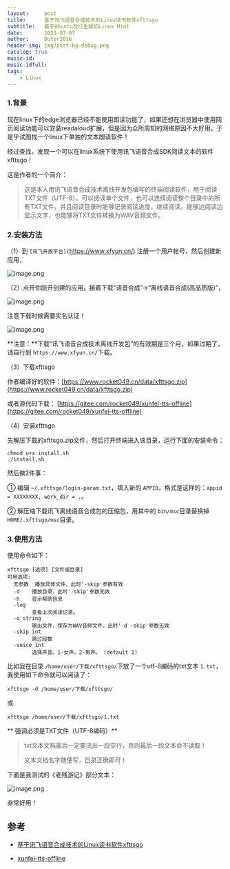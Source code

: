 ```yaml
---
layout:     post
title:      基于讯飞语音合成技术的Linux读书软件xfttsgo
subtitle:   基于Ubuntu及衍生版如Linux Mint
date:       2023-07-07
author:     Duter2016
header-img: img/post-bg-debug.png
catalog: true
music-id: 
music-idfull: 
tags:
    - Linux
---
```



### 1.背景

现在linux下的edge浏览器已经不能使用朗读功能了，如果还想在浏览器中使用网页阅读功能可以安装readaloud扩展，但是因为众所周知的网络原因不大好用。于是乎试图找一个linux下单独的文本朗读软件！

经过查找，发现一个可以在linux系统下使用讯飞语音合成SDK阅读文本的软件xfttsgo！

这是作者的一个简介：

> 这是本人用讯飞语音合成技术离线开发包编写的终端阅读软件，用于阅读TXT文件（UTF-8）。可以阅读单个文件，也可以连续阅读整个目录中的所有TXT文件，并且阅读目录时能够记录阅读进度，继续阅读。能够边阅读边显示文字，也能够将TXT文件转换为WAV音频文件。

### 2.安装方法

（1）到 `[讯飞开放平台](`https://www.xfyun.cn/) 注册一个用户帐号，然后创建新应用，

![image.png](https://storage.deepin.org/thread/202307072147449986_image.png)

（2）点开你刚开创建的应用，接着下载“语音合成”->“离线语音合成(高品质版)”，

![image.png](https://storage.deepin.org/thread/202307072150294834_image.png)

注意下载时候需要实名认证！

![image.png](https://storage.deepin.org/thread/20230707215341754_image.png)

**注意：**下载“讯飞语音合成技术离线开发包”的有效期是三个月，如果过期了，请自行到 `https://www.xfyun.cn/`下载。

（3）下载xfttsgo

作者编译好的软件：[https://www.rocket049.cn/data/xfttsgo.zip](https://www.rocket049.cn/data/xfttsgo.zip)

或者源代码下载： [https://gitee.com/rocket049/xunfei-tts-offline](https://gitee.com/rocket049/xunfei-tts-offline)

（4）安装xfttsgo

先解压下载的xfttsgo.zip文件，然后打开终端进入该目录，运行下面的安装命令：

```
chmod u+x install.sh
./install.sh
```

然后做2件事：

① 编辑 `~/.xfttsgo/login-param.txt`，填入新的 `APPID`，格式是这样的：`appid = XXXXXXXX, work_dir = .`。

② 解压缩下载讯飞离线语音合成包的压缩包，用其中的 `bin/msc`目录替换掉 `HOME/.xfttsgo/msc`目录。

### 3.使用方法

使用命令如下：

```
xfttsgo [选项] [文件或目录]
可用选项:
  无参数  播放具体文件，此时'-skip'参数有效
  -d	播放目录，此时'-skip'参数无效
  -h	显示帮助信息
  -log
    	查看上次阅读记录。
  -o string
    	输出文件，保存为WAV音频文件，此时'-d -skip'参数无效
  -skip int
    	跳过段数
  -voice int
    	选择声音。1-女声，2-男声。 (default 1)
```

比如我在目录 `/home/user/下载/xfttsgo/`下放了一个utf-8编码的txt文本 `1.txt`，我使用如下命令就可以阅读了：

`xfttsgo -d /home/user/下载/xfttsgo/`

或

`xfttsgo /home/user/下载/xfttsgo/1.txt`

** 强调必须是TXT文件（UTF-8编码）**

> txt文本文档最后一定要流出一段空行，否则最后一段文本会不读取！
>
> 文本文档名字随便写，目录正确即可！

下面是我测试的《老残游记》部分文本：

![image.png](https://storage.deepin.org/thread/202307072208518619_image.png)

非常好用！



## 参考

* [基于讯飞语音合成技术的Linux读书软件xfttsgo](https://www.rocket049.cn/xfttsgo.md)

* [xunfei-tts-offline](https://gitee.com/rocket049/xunfei-tts-offline)


